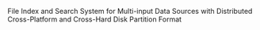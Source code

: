 File Index and Search System for Multi-input Data Sources with Distributed Cross-Platform and Cross-Hard Disk Partition Format
